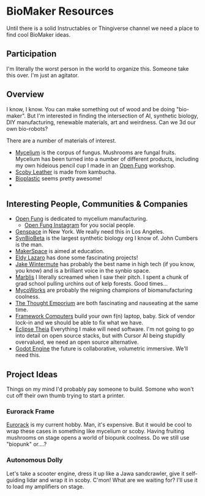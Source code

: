 # BioMaker Resources

Until there is a solid Instructables or Thingiverse channel we need a place to find cool BioMaker ideas.

## Participation

I'm literally the worst person in the world to organize this. Someone take this over. I'm just an agitator.

## Overview

I know, I know. You can make something out of wood and be doing "bio-maker". But I'm interested in finding the intersection of AI, synthetic biology, DIY manufacturing, renewable materials, art and weirdness. Can we 3d our own bio-robots?

There are a number of materials of interest.

* [Mycelium](https://en.wikipedia.org/wiki/Mycelium-based_materials) is the corpus of fungus. Mushrooms are fungal fruits. Mycelium has been turned into a number of different products, including my own hideious pencil cup I made in an [Open Fung](https://openfung.org/) workshop.
* [Scoby Leather](https://www.colorado.edu/ecenter/2021/11/04/biomaterials-what-scoby-leather) is made from kambucha. 
* [Bioplastic](https://naturelab.risd.edu/discover/biomaterials-you-can-make-at-home/) seems pretty awesome!
* 

## Interesting People, Communities & Companies

* [Open Fung](https://openfung.org/) is dedicated to mycelium manufacturing.
  * [Open Fung Instagram](https://www.instagram.com/open.fung/) for you social people.
* [Genspace](https://www.genspace.org/) in New York. We really need this in Los Angeles.
* [SynBioBeta](https://www.synbiobeta.com/) is the largest synthetic biology org I know of. John Cumbers is the man.
* [MakerSpace](https://makerspace.com/) is aimed at education.
* [Eldy Lazaro](https://www.eldylazaro.com/?portfolio=diy-electronics-with-mycelium) has done some fascinating projects!
* [Jake Wintermute](https://www.linkedin.com/in/jake-wintermute/) has probably the best name in high tech (if you know, you know) and is a brilliant voice in the synbio space.
* [Marblis](https://marblis.com/stone) I literally screamed when I saw their pitch.  I spent a chunk of grad school pulling urchins out of kelp forests.  Good times...
* [MycoWorks](https://www.mycoworks.com/) are probably the reigning champions of biomanufacturing coolness.
* [The Thought Emporium](https://www.thethoughtemporium.com/) are both fascinating and nauseating at the same time.
* [Framework Computers](https://frame.work/) build your own f(n) laptop, baby. Sick of vendor lock-in and we should be able to fix what we have.
* [Eclipse Theia](https://theia-ide.org/) Everything I make will need software. I'm not going to go into detail on open source stacks, but with Cursor AI being stupidly overvalued, we need an open source alternative.
* [Godot Engine](https://godotengine.org/) the future is collaborative, volumetric immersive.  We'll need this.

## Project Ideas

Things on my mind I'd probably pay someone to build. Somone who won't cut off their own thumb trying to start a printer.

### Eurorack Frame

[Eurorack](https://en.wikipedia.org/wiki/Eurorack) is my current hobby. Man, it's expensive. But it would be cool to wrap these cases in something like mycelium or scoby. Having fruiting mushrooms on stage opens a world of biopunk coolness. Do we still use "biopunk" or....?

### Autonomous Dolly

Let's take a scooter engine, dress it up like a Jawa sandcrawler, give it self-guiding lidar and wrap it in scoby.  C'mon! What are we waiting for? I'll use it to load my amplifiers on stage.
